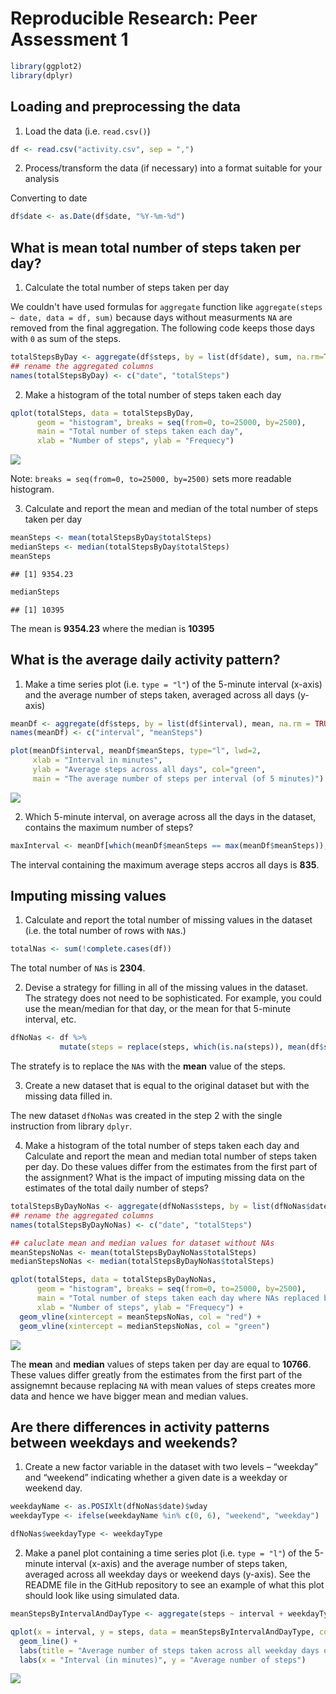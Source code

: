 # Reproducible Research: Peer Assessment 1


```r
library(ggplot2)
library(dplyr)
```

## Loading and preprocessing the data

1. Load the data (i.e. `read.csv()`)


```r
df <- read.csv("activity.csv", sep = ",")
```

2. Process/transform the data (if necessary) into a format suitable for your analysis

Converting to date


```r
df$date <- as.Date(df$date, "%Y-%m-%d")
```

## What is mean total number of steps taken per day?

1. Calculate the total number of steps taken per day

We couldn't have used formulas for `aggregate` function like
`aggregate(steps ~ date, data = df, sum)` because days without measurments `NA`
are removed from the final aggregation. The following code keeps those days
with `0` as sum of the steps.


```r
totalStepsByDay <- aggregate(df$steps, by = list(df$date), sum, na.rm=TRUE)
## rename the aggregated columns
names(totalStepsByDay) <- c("date", "totalSteps")
```

2. Make a histogram of the total number of steps taken each day


```r
qplot(totalSteps, data = totalStepsByDay,
      geom = "histogram", breaks = seq(from=0, to=25000, by=2500),
      main = "Total number of steps taken each day",
      xlab = "Number of steps", ylab = "Frequecy")
```

![](PA1_template_files/figure-html/unnamed-chunk-5-1.png)

Note: `breaks = seq(from=0, to=25000, by=2500)` sets more readable histogram.

3. Calculate and report the mean and median of the total number of steps taken per day


```r
meanSteps <- mean(totalStepsByDay$totalSteps)
medianSteps <- median(totalStepsByDay$totalSteps)
meanSteps
```

```
## [1] 9354.23
```

```r
medianSteps
```

```
## [1] 10395
```

The mean is **9354.23** where the median is **10395**

## What is the average daily activity pattern?

1. Make a time series plot (i.e. `type = "l"`) of the 5-minute interval (x-axis) and the average number of steps taken, averaged across all days (y-axis)


```r
meanDf <- aggregate(df$steps, by = list(df$interval), mean, na.rm = TRUE)
names(meanDf) <- c("interval", "meanSteps")

plot(meanDf$interval, meanDf$meanSteps, type="l", lwd=2,
     xlab = "Interval in minutes", 
     ylab = "Average steps across all days", col="green",
     main = "The average number of steps per interval (of 5 minutes)")
```

![](PA1_template_files/figure-html/unnamed-chunk-7-1.png)

2. Which 5-minute interval, on average across all the days in the dataset, contains the maximum number of steps?


```r
maxInterval <- meanDf[which(meanDf$meanSteps == max(meanDf$meanSteps)), 1]
```

The interval containing the maximum average steps accros all days is **835**.

## Imputing missing values

1. Calculate and report the total number of missing values in the dataset (i.e. the total number of rows with `NA`s.)


```r
totalNas <- sum(!complete.cases(df))
```

The total number of `NA`s is **2304**.

2. Devise a strategy for filling in all of the missing values in the dataset. The strategy does not need to be sophisticated. For example, you could use the mean/median for that day, or the mean for that 5-minute interval, etc.


```r
dfNoNas <- df %>%
           mutate(steps = replace(steps, which(is.na(steps)), mean(df$steps, na.rm=TRUE)))
```

The stratefy is to replace the `NA`s with the **mean** value of the steps.

3. Create a new dataset that is equal to the original dataset but with the missing data filled in.

The new dataset `dfNoNas` was created in the step 2 with the single instruction from library `dplyr`.

4. Make a histogram of the total number of steps taken each day and Calculate and report the mean and median total number of steps taken per day. Do these values differ from the estimates from the first part of the assignment? What is the impact of imputing missing data on the estimates of the total daily number of steps?


```r
totalStepsByDayNoNas <- aggregate(dfNoNas$steps, by = list(dfNoNas$date), sum, na.rm=TRUE)
## rename the aggregated columns
names(totalStepsByDayNoNas) <- c("date", "totalSteps")

## caluclate mean and median values for dataset without NAs
meanStepsNoNas <- mean(totalStepsByDayNoNas$totalSteps)
medianStepsNoNas <- median(totalStepsByDayNoNas$totalSteps)

qplot(totalSteps, data = totalStepsByDayNoNas,
      geom = "histogram", breaks = seq(from=0, to=25000, by=2500),
      main = "Total number of steps taken each day where NAs replaced by mean value",
      xlab = "Number of steps", ylab = "Frequecy") +
  geom_vline(xintercept = meanStepsNoNas, col = "red") +
  geom_vline(xintercept = medianStepsNoNas, col = "green")
```

![](PA1_template_files/figure-html/unnamed-chunk-11-1.png)

The **mean** and **median** values of steps taken per day are equal to **10766**. These values differ greatly from the estimates from the first part of the assignemnt because replacing `NA` with mean values of steps creates more data and hence we have bigger mean and median values.

## Are there differences in activity patterns between weekdays and weekends?

1. Create a new factor variable in the dataset with two levels – “weekday” and “weekend” indicating whether a given date is a weekday or weekend day.


```r
weekdayName <- as.POSIXlt(dfNoNas$date)$wday
weekdayType <- ifelse(weekdayName %in% c(0, 6), "weekend", "weekday")

dfNoNas$weekdayType <- weekdayType
```

2. Make a panel plot containing a time series plot (i.e. `type = "l"`) of the 5-minute interval (x-axis) and the average number of steps taken, averaged across all weekday days or weekend days (y-axis). See the README file in the GitHub repository to see an example of what this plot should look like using simulated data.


```r
meanStepsByIntervalAndDayType <- aggregate(steps ~ interval + weekdayType, data=dfNoNas, mean)

qplot(x = interval, y = steps, data = meanStepsByIntervalAndDayType, col = weekdayType, facets = weekdayType ~ .) +
  geom_line() +
  labs(title = "Average number of steps taken across all weekday days or weekend days") +
  labs(x = "Interval (in minutes)", y = "Average number of steps")
```

![](PA1_template_files/figure-html/unnamed-chunk-13-1.png)


